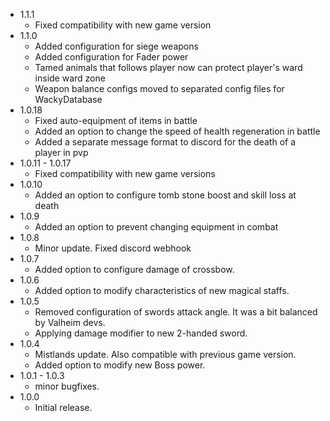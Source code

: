 - 1.1.1
  - Fixed compatibility with new game version
- 1.1.0
  - Added configuration for siege weapons
  - Added configuration for Fader power
  - Tamed animals that follows player now can protect player's ward inside ward zone
  - Weapon balance configs moved to separated config files for WackyDatabase
- 1.0.18
  - Fixed auto-equipment of items in battle
  - Added an option to change the speed of health regeneration in battle
  - Added a separate message format to discord for the death of a player in pvp
- 1.0.11 - 1.0.17
  - Fixed compatibility with new game versions
- 1.0.10
  - Added an option to configure tomb stone boost and skill loss at death
- 1.0.9
  - Added an option to prevent changing equipment in combat
- 1.0.8
  - Minor update. Fixed discord webhook
- 1.0.7
  - Added option to configure damage of crossbow.
- 1.0.6
  - Added option to modify characteristics of new magical staffs.
- 1.0.5
  - Removed configuration of swords attack angle. It was a bit balanced by Valheim devs.
  - Applying damage modifier to new 2-handed sword.
- 1.0.4
  - Mistlands update. Also compatible with previous game version.
  - Added option to modify new Boss power.
- 1.0.1 - 1.0.3
  - minor bugfixes.
- 1.0.0
  - Initial release.
